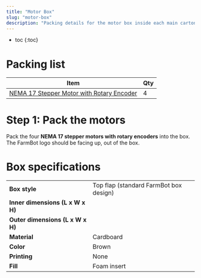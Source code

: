 ```yaml
---
title: "Motor Box"
slug: "motor-box"
description: "Packing details for the motor box inside each main carton"
---
```


* toc
{:toc}

# Packing list

|Item                          |Qty                           |
|------------------------------|------------------------------|
|[NEMA 17 Stepper Motor with Rotary Encoder](../../extras/bom/electronics-and-wiring/motors.md#nema-17-stepper-motor-with-rotary-encoder)|4

# Step 1: Pack the motors
Pack the four **NEMA 17 stepper motors with rotary encoders** into the box. The FarmBot logo should be facing up, out of the box.


# Box specifications

|                              |                              |
|------------------------------|------------------------------|
|**Box style**                 |Top flap (standard FarmBot box design)
|**Inner dimensions (L x W x H)**|
|**Outer dimensions (L x W x H)**|
|**Material**                  |Cardboard
|**Color**                     |Brown
|**Printing**                  |None
|**Fill**                      |Foam insert


